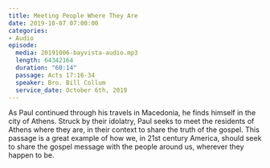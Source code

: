 ```yaml
---
title: Meeting People Where They Are
date: 2019-10-07 07:00:00
categories:
- Audio
episode:
  media: 20191006-bayvista-audio.mp3
  length: 64342164
  duration: "60:14"
  passage: Acts 17:16-34
  speaker: Bro. Bill Collum
  service_date: October 6th, 2019
---
```

As Paul continued through his travels in Macedonia, he finds himself in the city of Athens.  Struck by their idolatry, Paul seeks to meet the residents of Athens where they are, in their context to share the truth of the gospel.  This passage is a great example of how we, in 21st century America, should seek to share the gospel message with the people around us, wherever they happen to be.